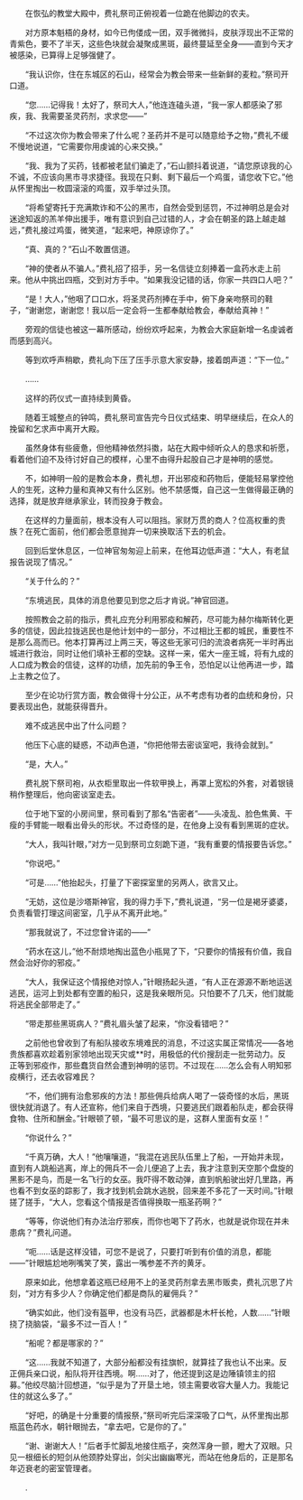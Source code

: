 　　在恢弘的教堂大殿中，费礼祭司正俯视着一位跪在他脚边的农夫。

　　对方原本魁梧的身材，如今已佝偻成一团，双手微微抖，皮肤浮现出不正常的青紫色，要不了半天，这些色块就会凝聚成黑斑，最终蔓延至全身——直到今天才被感染，已算得上足够强健了。

　　“我认识你，住在东城区的石山，经常会为教会带来一些新鲜的麦粒。”祭司开口道。

　　“您……记得我！太好了，祭司大人，”他连连磕头道，“我一家人都感染了邪疾，我、我需要圣灵药剂，求求您——”

　　“不过这次你为教会带来了什么呢？圣药并不是可以随意给予之物，”费礼不缓不慢地说道，“它需要你用虔诚的心来交换。”

　　“我、我为了买药，钱都被老鼠们骗走了，”石山颤抖着说道，“请您原谅我的心不诚，不应该向黑市寻求捷径。我现在只剩、剩下最后一个鸡蛋，请您收下它。”他从怀里掏出一枚圆滚滚的鸡蛋，双手举过头顶。

　　“将希望寄托于充满欺诈和不公的黑市，自然会受到惩罚，不过神明总是会对迷途知返的羔羊伸出援手，唯有意识到自己过错的人，才会在朝圣的路上越走越远，”费礼接过鸡蛋，微笑道，“起来吧，神原谅你了。”

　　“真、真的？”石山不敢置信道。

　　“神的使者从不骗人。”费礼招了招手，另一名信徒立刻捧着一盒药水走上前来。他从中挑出四瓶，交到对方手中。“如果我没记错的话，你家一共四口人吧？”

　　“是！大人，”他咽了口口水，将圣灵药剂捧在手中，俯下身亲吻祭司的鞋子，“谢谢您，谢谢您！我以后一定会将一生都奉献给教会，奉献给真神！”

　　旁观的信徒也被这一幕所感动，纷纷欢呼起来，为教会大家庭新增一名虔诚者而感到高兴。

　　等到欢呼声稍歇，费礼向下压了压手示意大家安静，接着朗声道：“下一位。”

　　……

　　这样的药仪式一直持续到黄昏。

　　随着王城整点的钟鸣，费礼祭司宣告完今日仪式结束、明早继续后，在众人的挽留和乞求声中离开大殿。

　　虽然身体有些疲惫，但他精神依然抖擞，站在大殿中倾听众人的恳求和祈愿，看着他们迫不及待讨好自己的模样，心里不由得升起股自己才是神明的感觉。

　　不，如神明一般的是教会本身，费礼想，开出邪疫和药物后，便能轻易掌控他人的生死，这种力量和真神又有什么区别。他不禁感慨，自己这一生做得最正确的选择，就是放弃继承家业，转而投身于教会。

　　在这样的力量面前，根本没有人可以阻挡。家财万贯的商人？位高权重的贵族？在死亡面前，他们都会愿意抛弃一切来换取活下去的机会。

　　回到后堂休息区，一位神官匆匆迎上前来，在他耳边低声道：“大人，有老鼠报告说现了情况。”

　　“关于什么的？”

　　“东境逃民，具体的消息他要见到您之后才肯说。”神官回道。

　　按照教会之前的指示，费礼应充分利用邪疫和解药，尽可能为赫尔梅斯转化更多的信徒，因此拉拢逃民也是他计划中的一部分，不过相比王都的城民，重要性不是那么高而已。他本打算再过上两三天，等这些无家可归的流浪者病死一半时再出城进行救治，同时让他们填补王都的空缺。这样一来，偌大一座王城，将有九成的人口成为教会的信徒，这样的功绩，加先前的争王令，恐怕足以让他再进一步，踏上主教之位了。

　　至少在论功行赏方面，教会做得十分公正，从不考虑有功者的血统和身份，只要表现出色，就能获得晋升。

　　难不成逃民中出了什么问题？

　　他压下心底的疑惑，不动声色道，“你把他带去密谈室吧，我待会就到。”

　　“是，大人。”

　　费礼脱下祭司袍，从衣柜里取出一件软甲换上，再罩上宽松的外套，对着银镜稍作整理后，他向密谈室走去。

　　位于地下室的小房间里，祭司看到了那名“告密者”——头凌乱、脸色焦黄、干瘦的手臂能一眼看出骨头的形状。不过奇怪的是，在他身上没有看到黑斑的症状。

　　“大人，我叫针眼，”对方一见到祭司立刻跪下道，“我有重要的情报要告诉您。”

　　“你说吧。”

　　“可是……”他抬起头，打量了下密探室里的另两人，欲言又止。

　　“无妨，这位是沙塔斯神官，我的得力手下，”费礼说道，“另一位是褐牙婆婆，负责看管打理这间密室，几乎从不离开此地。”

　　“那我就说了，不过您曾许诺的——”

　　“药水在这儿，”他不耐烦地掏出蓝色小瓶晃了下，“只要你的情报有价值，我自然会治好你的邪疫。”

　　“大人，我保证这个情报绝对惊人，”针眼扬起头道，“有人正在源源不断地运送逃民，运河上到处都有空置的船只，这是我亲眼所见。只怕要不了几天，他们就能将逃民全部带走了。”

　　“带走那些黑斑病人？”费礼眉头皱了起来，“你没看错吧？”

　　之前他也曾收到了有船队接收东境难民的消息，不过这实属正常情况——各地贵族都喜欢趁着别家领地出现天灾或**时，用极低的代价搜刮走一批劳动力。反正等到邪疫作，那些蠢货自然会遭到神明的惩罚。不过现在……怎么会有人明知邪疫横行，还去收容难民？

　　“不，他们拥有治愈邪疾的方法！那些佣兵给病人喝了一袋奇怪的水后，黑斑很快就消退了。有人还宣称，他们来自于西境，只要逃民们跟着船队走，都会获得食物、住所和酬金。”针眼顿了顿，“最不可思议的是，这群人里面有女巫！”

　　“你说什么？”

　　“千真万确，大人！”他嚷嚷道，“我混在逃民队伍里上了船，一开始并未现，直到有人跳船逃离，岸上的佣兵不一会儿便追了上去，我才注意到天空那个盘旋的黑影不是鸟，而是一名飞行的女巫。我吓得不敢动弹，直到帆船驶出好几里路，再也看不到女巫的踪影了，我才找到机会跳水逃脱，回来差不多花了一天时间。”针眼搓了搓手，“大人，您看这个情报是否值得换取一瓶圣药啊？”

　　“等等，你说他们有办法治疗邪疾，而你也喝下了药水，也就是说你现在并未患病？”费礼问道。

　　“呃……话是这样没错，可您不是说了，只要打听到有价值的消息，都能——”针眼尴尬地咧嘴笑了笑，露出一嘴参差不齐的黄牙。

　　原来如此，他想拿着这瓶已经用不上的圣灵药剂拿去黑市贩卖，费礼沉思了片刻，“对方有多少人？你确定他们都是商队的雇佣兵？”

　　“确实如此，他们没有盔甲，也没有马匹，武器都是木杆长枪，人数……”针眼挠了挠脑袋，“最多不过一百人！”

　　“船呢？都是哪家的？”

　　“这……我就不知道了，大部分船都没有挂旗帜，就算挂了我也认不出来。反正佣兵亲口说，船队将开往西境。啊……对了，他还提到这是边陲镇领主的招募。”他绞尽脑汁回想道，“似乎是为了开垦土地，领主需要收容大量人力。我能记住的就这么多了。”

　　“好吧，的确是十分重要的情报祭，”祭司听完后深深吸了口气，从怀里掏出那瓶蓝色药水，朝针眼抛去，“拿去吧，它是你的了。”

　　“谢、谢谢大人！”后者手忙脚乱地接住瓶子，突然浑身一颤，瞪大了双眼。只见一根细长的短剑从他颈脖处穿出，剑尖出幽幽寒光，而站在他身后的，正是那名年迈衰老的密室管理者。

　　.
